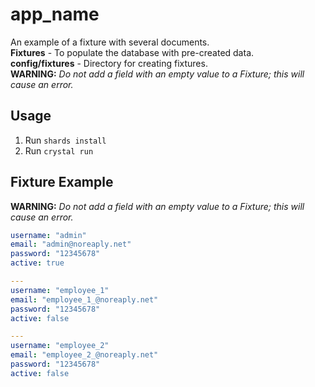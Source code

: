# app_name

An example of a fixture with several documents.
<br>
**Fixtures** - To populate the database with pre-created data.
<br>
**config/fixtures** - Directory for creating fixtures.
<br>
**WARNING:** _Do not add a field with an empty value to a Fixture; this will cause an error._

## Usage

1. Run `shards install`
2. Run `crystal run`

## Fixture Example

**WARNING:** _Do not add a field with an empty value to a Fixture; this will cause an error._

```yaml
username: "admin"
email: "admin@noreaply.net"
password: "12345678"
active: true

---
username: "employee_1"
email: "employee_1_@noreaply.net"
password: "12345678"
active: false

---
username: "employee_2"
email: "employee_2_@noreaply.net"
password: "12345678"
active: false
```
